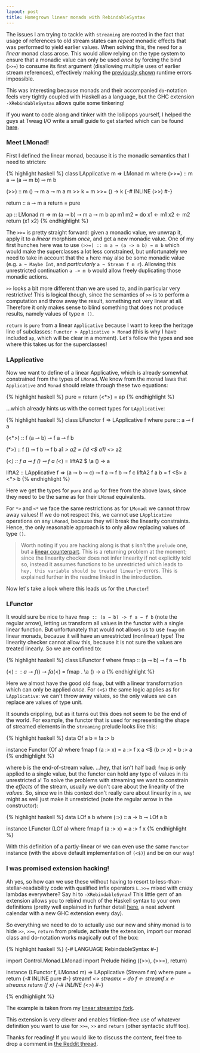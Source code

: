 ```yaml
---
layout: post
title: Homegrown linear monads with RebindableSyntax
---
```


The issues I am trying to tackle with `streaming` are rooted in the fact
that usage of references to old stream states can _repeat_ monadic effects 
that was performed to yield earlier values. When solving this, the need
for a _linear_ monad class arose. This would allow relying on the type
system to ensure that a monadic value can only be used _once_ by forcing the
bind (`>>=`) to consume its first argument (disallowing multiple uses of
earlier stream references), effectively making the
[previously shown](https://m0ar.github.io/safe-streaming/2017/06/19/linear-types-101.html)
runtime errors impossible.

This was interesting because monads and their accompanied `do`-notation feels
very tightly coupled with Haskell as a language, but the GHC extension
`-XRebindableSyntax` allows quite some tinkering!

If you want to code along and tinker with the lollipops yourself, I helped
the guys at Tweag I/O write a small guide to get started which can be found
[here](https://github.com/tweag/ghc/blob/linear-types/README.md).


### Meet LMonad!
First I defined the linear monad, because it is the monadic semantics that I
need to stricten:

{% highlight haskell %}
class LApplicative m => LMonad m where
  (>>=) :: m a ⊸ (a ⊸ m b) ⊸ m b

  (>>) :: m () ⊸ m a ⊸ m a
  m >> k = m >>= \() -> k
  {-# INLINE (>>) #-}

  return :: a ⊸ m a
  return = pure

ap :: LMonad m => m (a ⊸ b) ⊸ m a ⊸ m b
ap m1 m2 = do
  x1 <- m1
  x2 <- m2
  return (x1 x2)
{% endhighlight %}

The `>>=` is pretty straight forward: given a monadic value, we unwrap it,
apply it to a _linear_ morphism _once_, and get a new monadic value. One of my
first hunches here was to use `(>>=) :: m a ⊸ (a -> m b) ⊸ m b` which would
make the superclasses a lot less constrained, but unfortunately we need to
take in account that the `a` here may also be some monadic value
(e.g. `a ~ Maybe Int`, and *particularly* `a ~ Stream f m r`). Allowing this
unrestricted continuation `a -> m b` would allow freely duplicating those
monadic actions.

`>>` looks a bit more different than we are used to, and in particular very
restrictive! This is logical though, since the semantics of `>>` is to perform
a computation and throw away the result, something not very linear at all.
Therefore it only makes sense to blind something that does not produce
results, namely values of type `m ()`.

`return` is `pure` from a linear `Applicative` because I want to keep the
heritage line of subclasses: `Functor > Applicative > Monad` (this is why I
have included `ap`, which will be clear in a moment). Let's follow the types
and see where this takes us for the superclasses!


### LApplicative
Now we want to define of a linear Applicative, which is already somewhat
constrained from the types of `LMonad`. We know from the monad laws that
`Applicative` and `Monad` should relate through these two equations:

{% highlight haskell %}
pure  = return
(<*>) = ap
{% endhighlight %}

...which already hints us with the correct types for `LApplicative`:

{% highlight haskell %}
class LFunctor f => LApplicative f where
  pure :: a ⊸ f a

  (<*>) :: f (a ⊸ b) ⊸ f a ⊸ f b

  (*>) :: f () ⊸ f b ⊸ f b
  a1 *> a2 = (id <$ a1) <*> a2

  (<*) :: f a ⊸ f () ⊸ f a
  (<*) = liftA2 $ \a () -> a

  liftA2 :: LApplicative f => (a ⊸ b ⊸ c) ⊸ f a ⊸ f b ⊸ f c
  liftA2 f a b = f <$> a <*> b
{% endhighlight %}

Here we get the types for `pure` and `ap` for free from the above laws,
since they need to be the same as for their `LMonad` equivalents.

For `*>` and `<*` we face the same restrictions as for `LMonad`: we cannot
throw away values! If we do not respect this, we cannot use `LApplicative`
operations on any `LMonad`, because they will break the linearity constraints.
Hence, the only reasonable approach is to only allow replacing values of type
`()`.

> Worth noting if you are hacking along is that `$` isn't the `prelude` one,
> but a [linear counterpart](https://github.com/m0ar/safe-streaming/blob/master/src/Data/Linear.hs).
> This is a returning problem at the moment; since the linearity checker does
> not infer linearity if not explicitly told so, instead it assumes functions
> to be unrestricted which leads to
> `hey, this variable should be treated linearly`-errors. This is explained
> further in the readme linked in the introduction.

Now let's take a look where this leads us for the `LFunctor`!


### LFunctor
It would sure be nice to have `fmap :: (a ⊸ b) -> f a ⊸ f b` (note the regular
arrow), letting us transform all values in the functor with a single linear
function. But unfortunately that would not allows us to use `fmap` on linear
monads, because it will have an unrestricted (nonlinear) type! The linearity
checker cannot allow this, because it is not sure the values are treated
linearly. So we are confined to:

{% highlight haskell %}
class LFunctor f where
  fmap :: (a ⊸ b) ⊸ f a ⊸ f b

  (<$) :: a ⊸ f () ⊸ f a
  (<$) = fmap . \a () -> a
{% endhighlight %}

Here we almost have the good old `fmap`, but with a linear transformation
which can only be applied _once_. For `(<$)` the same logic applies as for
`LApplicative`: we can't throw away values, so the only values we can replace
are values of type unit.

It sounds crippling, but as it turns out this does not seem to be the end of
the world. For example, the functor that is used for representing the shape of
streamed elements in the `streaming` prelude looks like this:

{% highlight haskell %}
data Of a b = !a :> b

instance Functor (Of a) where
  fmap f (a :> x) = a :> f x
  a <$ (b :> x)   = b :> a
{% endhighlight %}

where `b` is the end-of-stream value. ...hey, that isn't half bad: `fmap` _is_
only applied to a single value, but the functor can hold any type of values in
its unrestricted `a`! To solve the problems with streaming we want to
constrain the _effects_ of the stream, usually we don't care about the
linearity of the _values_. So, since we in this context don't really care
about linearity in `a`, we might as well just make it unrestricted (note the
regular arrow in the constructor):

{% highlight haskell %}
data LOf a b where (:>) :: a -> b ⊸ LOf a b

instance LFunctor (LOf a) where
  fmap f (a :> x) = a :> f x
{% endhighlight %}

With this definition of a partly-linear `Of` we can even use the same
`Functor` instance (with the above default implementation of `(<$)`) and be
on our way!


### I was promised extension hacking!
Ah yes, so how can we use these without having to resort to
less-than-stellar-readability code with qualified infix operators `L.>>=`
mixed with crazy lambdas everywhere? Say hi to `-XRebindableSynax`! This
little gem of an extension allows you to rebind much of the Haskell syntax
to your own definitions (pretty well explained in further detail
[here](https://ocharles.org.uk/blog/guest-posts/2014-12-06-rebindable-syntax.html),
a neat advent calendar with a new GHC extension every day).

So everything we need to do to actually use our new and shiny monad is to hide
`>>`, `>>=`, `return` from prelude, activate the extension, import
our monad class and do-notation works magically out of the box:

{% highlight haskell %}
{-# LANGUAGE RebindableSyntax #-}

import Control.Monad.LMonad
import Prelude hiding ((>>), (>>=), return)

instance (LFunctor f, LMonad m) => LApplicative (Stream f m) where
  pure = return
  {-# INLINE pure #-}
  streamf <*> streamx = do
    f <- streamf
    x <- streamx
    return (f x)
  {-# INLINE (<*>) #-}

{% endhighlight %}

The example is taken from my [linear streaming fork](https://github.com/m0ar/safe-streaming/blob/master/src/Streaming/Internal.hs).

This extension is very clever and enables friction-free use of whatever
definition you want to use for `>>=`, `>>` and `return` (other syntactic
stuff too).



Thanks for reading! If you would like to discuss the content, feel free to
drop a comment in [the Reddit thread](https://www.reddit.com/r/haskell/comments/6ogscm/homegrown_linear_monads_with_rebindablesyntax/).
